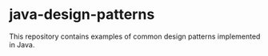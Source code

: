 # java-design-patterns
This repository contains examples of common design patterns implemented in Java.
